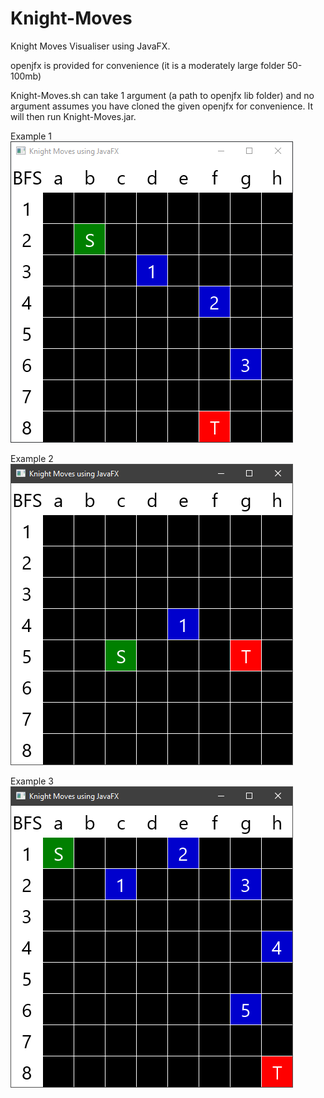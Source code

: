 # Knight-Moves
Knight Moves Visualiser using JavaFX. 

openjfx is provided for convenience (it is a moderately large folder 50-100mb)

Knight-Moves.sh can take 1 argument (a path to openjfx lib folder) and no argument assumes you have cloned the given openjfx for convenience.
It will then run Knight-Moves.jar.

Example 1
![alt text](https://github.com/Ovtlier/Knight-Moves/blob/master/Example1.png?raw=true)

Example 2
![alt text](https://github.com/Ovtlier/Knight-Moves/blob/master/Example2.png?raw=true)

Example 3
![alt text](https://github.com/Ovtlier/Knight-Moves/blob/master/Example3.png?raw=true)
